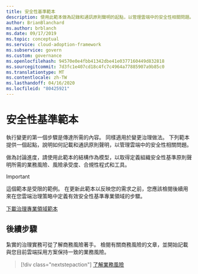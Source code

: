 ```yaml
---
title: 安全性基準範本
description: 使用此範本做為記錄和通訊原則聲明的起點，以管理雲端中的安全性相關問題。
author: BrianBlanchard
ms.author: brblanch
ms.date: 09/17/2019
ms.topic: conceptual
ms.service: cloud-adoption-framework
ms.subservice: govern
ms.custom: governance
ms.openlocfilehash: 94570e0e4fbb41342dbe41e0377160449d832818
ms.sourcegitcommit: 7d3fc1e407cd18c4fc7c4964a77885907a9b85c0
ms.translationtype: MT
ms.contentlocale: zh-TW
ms.lasthandoff: 04/16/2020
ms.locfileid: "80425921"
---
```

# <a name="security-baseline-template"></a>安全性基準範本

執行變更的第一個步驟是傳達所需的內容。 同樣適用於變更治理做法。 下列範本提供一個起點，說明如何記載和通訊原則聲明，以管理雲端中的安全性相關問題。

做為討論進度，請使用此範本的結構作為模型，以取得定義組織安全性基準原則聲明所需的業務風險、風險承受度、合規性程式和工具。

> [!IMPORTANT]
> 這個範本是受限的範例。 在更新此範本以反映您的需求之前，您應該檢閱後續用來在您雲端治理策略中定義有效安全性基準專業領域的步驟。

[下載治理專業領域範本](https://archcenter.blob.core.windows.net/cdn/fusion/governance/Security%20Baseline%20Discipline%20Template.docx)

## <a name="next-steps"></a>後續步驟

紮實的治理實務可從了解商務風險著手。 檢閱有關商務風險的文章，並開始記載與您目前雲端採用方案保持一致的業務風險。

> [!div class="nextstepaction"]
> [了解業務風險](./business-risks.md)
